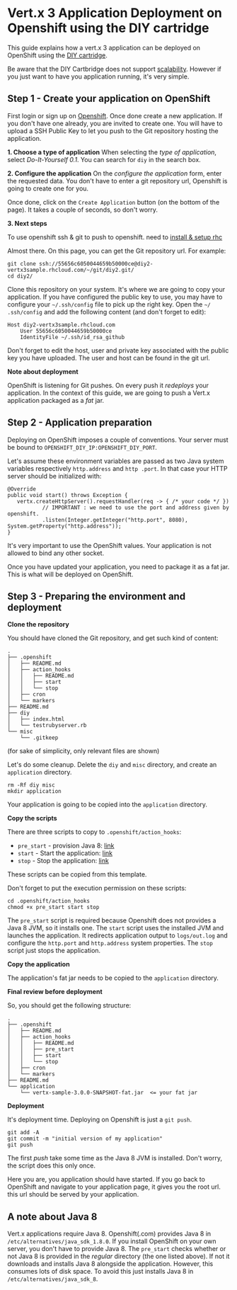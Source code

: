 # Vert.x 3 Application Deployment on Openshift using the DIY cartridge

This guide explains how a vert.x 3 application can be deployed on OpenShift using the
[DIY cartridge](https://developers.openshift.com/en/diy-overview.html).

Be aware that the DIY Cartbridge does not support
[scalability](https://developers.openshift.com/en/managing-scaling.html#supported-cartridges). However if you just
want to have you application running, it's very simple.

## Step 1 - Create your application on OpenShift

First login or sign up on [Openshift](https://openshift.redhat.com). Once done create a new application. If you don't
have one already, you are invited to create one. You will have to upload a SSH Public Key to let you push to the Git
repository hosting the application.

**1. Choose a type of application**
When selecting the _type of application_, select *Do-It-Yourself 0.1*. You can search for `diy` in the search box.

**2. Configure the application**
On the _configure the application_ form, enter the requested data. You don't have to enter a git repository url,
Openshift is going to create one for you.

Once done, click on the `Create Application` button (on the bottom of the page). It takes a couple of seconds, so
don't worry.

**3. Next steps**

To use openshift ssh & git to push to openshift. need to [install & setup rhc](Https://developers.openshift.com/en/managing-client-tools.html)

Almost there. On this page, you can get the Git repository url. For example:

````
git clone ssh://55656c6050044659b50000ce@diy2-vertx3sample.rhcloud.com/~/git/diy2.git/
cd diy2/
````

Clone this repository on your system. It's where we are going to copy your application. If you have configured the
public key to use, you may have to configure your `~/.ssh/config` file to pick up the right key. Open the `~/
.ssh/config` and add the following content (and don't forget to edit):

```
Host diy2-vertx3sample.rhcloud.com
    User 55656c6050044659b50000ce
    IdentityFile ~/.ssh/id_rsa_github  
```

Don't forget to edit the host, user and private key associated with the public key you have uploaded. The user and
host can be found in the git url.


**Note about deployment**

OpenShift is listening for Git pushes. On every push it _redeploys_ your application. In the context of this guide,
 we are going to push a Vert.x application packaged as a _fat_ jar.

## Step 2 - Application preparation

Deploying on OpenShift imposes a couple of conventions. Your server must be bound to
`OPENSHIFT_DIY_IP:OPENSHIFT_DIY_PORT`.

Let's assume these environment variables are passed as two Java system variables respectively `http.address` and `http
.port`. In that case your HTTP server should be initialized with:

````
@Override
public void start() throws Exception {
   vertx.createHttpServer().requestHandler(req -> { /* your code */ })
           // IMPORTANT : we need to use the port and address given by openshift.
           .listen(Integer.getInteger("http.port", 8080), System.getProperty("http.address"));
}
````

It's very important to use the OpenShift values. Your application is not allowed to bind any other socket.

Once you have updated your application, you need to package it as a fat jar. This is what will be deployed on
OpenShift.  


## Step 3 - Preparing the environment and deployment

**Clone the repository**

You should have cloned the Git repository, and get such kind of content:

```
.
├── .openshift
│   ├── README.md
│   ├── action_hooks
│   │   ├── README.md
│   │   ├── start
│   │   └── stop
│   ├── cron
│   └── markers
├── README.md
├── diy
│   ├── index.html
│   └── testrubyserver.rb
└── misc
    └── .gitkeep
```

(for sake of simplicity, only relevant files are shown)

Let's do some cleanup. Delete the `diy` and `misc` directory, and create an `application` directory.

```
rm -Rf diy misc
mkdir application
```

Your application is going to be copied into the `application` directory.

**Copy the scripts**

There are three scripts to copy to `.openshift/action_hooks`:

* `pre_start` - provision Java 8: [link](https://raw.githubusercontent.com/cescoffier/vertx-openshift/initial-work/diy/template/.openshift/action_hooks/pre_start)
* `start` - Start the application: [link](https://raw.githubusercontent.com/cescoffier/vertx-openshift/initial-work/diy/template/.openshift/action_hooks/start)
* `stop` - Stop the application: [link](https://raw.githubusercontent.com/cescoffier/vertx-openshift/initial-work/diy/template/.openshift/action_hooks/stop)

These scripts can be copied from this template.

Don't forget to put the execution permission on these scripts:

```
cd .openshift/action_hooks
chmod +x pre_start start stop
```

The `pre_start` script is required because Openshift does not provides a Java 8 JVM, so it installs one. The `start`
script uses the installed JVM and launches the application. It redirects application output to `logs/out.log` and
configure the `http.port` and `http.address` system properties. The `stop` script just stops the application.

**Copy the application**

The application's fat jar needs to be copied to the `application` directory.

**Final review before deployment**

So, you should get the following structure:

```
.
├── .openshift
│   ├── README.md
│   ├── action_hooks
│   │   ├── README.md
│   │   ├── pre_start
│   │   ├── start
│   │   └── stop
│   ├── cron
│   └── markers
├── README.md
└── application
    └── vertx-sample-3.0.0-SNAPSHOT-fat.jar  <= your fat jar
```

**Deployment**

It's deployment time. Deploying on Openshift is just a `git push`.

```
git add -A
git commit -m "initial version of my application"
git push
```

The first _push_ take some time as the Java 8 JVM is installed. Don't worry, the script does this only once.

Here you are, you application should have started. If you go back to OpenShift and navigate to your application page, it gives you the root url. this url should be served by your application.

 ## A note about Java 8

Vert.x applications require Java 8. Openshift(.com) provides Java 8 in ` /etc/alternatives/java_sdk_1.8.0`. If you install OpenShift on your own server, you don't have to provide Java 8. The `pre_start` checks whether or not Java 8 is provided in the _regular_ directory (the one listed above). If not it downloads and installs Java 8 alongside the application. However, this consumes lots of disk space. To avoid this just installs Java 8 in `/etc/alternatives/java_sdk_8`.
